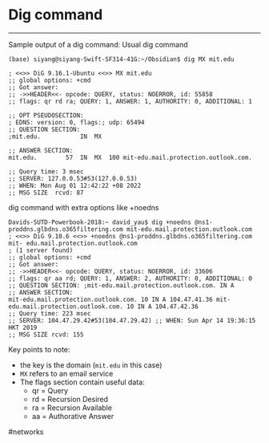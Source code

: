 # Dig command
---
Sample output of a dig command:
Usual dig command
```Shell
(base) siyang@siyang-Swift-SF314-41G:~/Obsidian$ dig MX mit.edu

; <<>> DiG 9.16.1-Ubuntu <<>> MX mit.edu
;; global options: +cmd
;; Got answer:
;; ->>HEADER<<- opcode: QUERY, status: NOERROR, id: 55858
;; flags: qr rd ra; QUERY: 1, ANSWER: 1, AUTHORITY: 0, ADDITIONAL: 1

;; OPT PSEUDOSECTION:
; EDNS: version: 0, flags:; udp: 65494
;; QUESTION SECTION:
;mit.edu.			IN	MX

;; ANSWER SECTION:
mit.edu.		57	IN	MX	100 mit-edu.mail.protection.outlook.com.

;; Query time: 3 msec
;; SERVER: 127.0.0.53#53(127.0.0.53)
;; WHEN: Mon Aug 01 12:42:22 +08 2022
;; MSG SIZE  rcvd: 87
```

dig command with extra options like +noedns
``` shell
Davids-SUTD-Powerbook-2018:~ david_yau$ dig +noedns @ns1-proddns.glbdns.o365filtering.com mit-edu.mail.protection.outlook.com
; <<>> DiG 9.10.6 <<>> +noedns @ns1-proddns.glbdns.o365filtering.com mit- edu.mail.protection.outlook.com
; (1 server found)
;; global options: +cmd
;; Got answer:
;; ->>HEADER<<- opcode: QUERY, status: NOERROR, id: 33606
;; flags: qr aa rd; QUERY: 1, ANSWER: 2, AUTHORITY: 0, ADDITIONAL: 0
;; QUESTION SECTION: ;mit-edu.mail.protection.outlook.com. IN A
;; ANSWER SECTION:
mit-edu.mail.protection.outlook.com. 10 IN A 104.47.41.36 mit-edu.mail.protection.outlook.com. 10 IN A 104.47.42.36
;; Query time: 223 msec
;; SERVER: 104.47.29.42#53(104.47.29.42) ;; WHEN: Sun Apr 14 19:36:15 HKT 2019
;; MSG SIZE rcvd: 155
```

Key points to note:
- the key is the domain (`mit.edu` in this case)
- `MX` refers to an email service
- The flags section contain useful data:
	- qr = Query
	- rd = Recursion Desired
	- ra = Recursion Available
	- aa = Authorative Answer

#networks 